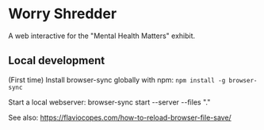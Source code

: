 # Worry Shredder

A web interactive for the "Mental Health Matters" exhibit.

## Local development

(First time) Install browser-sync globally with npm:
`npm install -g browser-sync`

Start a local webserver: 
browser-sync start --server --files "."

See also: https://flaviocopes.com/how-to-reload-browser-file-save/